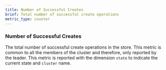 ```yaml
---
title: Number of Successful Creates
brief: Total number of successful create operations
metric_type: counter
---
```

### Number of Successful Creates
The total number of successful create operations in the store. This metric is common to all the members of the cluster and therefore, only reported by the leader. This metric is reported with the dimension `state` to indicate the current state and `cluster` name.
